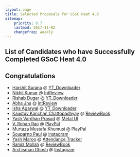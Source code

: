 ```yaml
---
layout: page
title: Selected Proposals for GSoC Heat 4.0
sitemap:
    priority: 0.7
    lastmod: 2017-11-02
    changefreq: weekly
---
```



## **List of Candidates who have Successfully Completed GSoC Heat 4.0**


## Congratulations 

* [Harshit Surana](https://docs.google.com/document/d/1mnLn1lTst-NLVpm2mL08m7FaOXQiAncGplnovH6xAp4/edit?usp=sharing) @ [YT_Downloader](https://github.com/lugnitdgp/yt_downloader)
* [Nikhil Kumar](https://docs.google.com/document/d/1DqeHaYHZNTLtfFQqymjbHN8nWg-UTyAAIhgg4EUlFvE/edit?usp=sharing) @ [IntReview](https://github.com/arc9693/IntReview)
* [Rishab Dugar](https://docs.google.com/document/d/1-K-WBFiNcLpGLF872t8zR26C5L_QJWc-vcxpQkUKowk/edit?usp=drivesdk) @ [YT_Downloader](https://github.com/lugnitdgp/yt_downloader)
* [Abha Jha](https://docs.google.com/document/d/1OAvclGcZG4Cr8r36f26O3CCOrD3deI6bqNHePkwsk_c/edit?usp=drivesdk) @ [IntReview](https://github.com/arc9693/IntReview)
* [Isha Agarwal](https://docs.google.com/document/d/1Y8BG8iAyH122kez1DqY3H3aW4MvUZ4KX5qo5mXx2mYk/edit?usp=drivesdk) @ [YT_Downloader](https://github.com/lugnitdgp/yt_downloader)
* [Kaustuv Kanchan Chattopadhyay](https://docs.google.com/document/d/1IVB8u6aA8kxgBv9xIkxGMFSyuZFF_ptQ0DSF-zmtfpI/edit?usp=sharing) @ [ReviewBook](https://github.com/lugnitdgp/ReviewBook)
* [Yash Vardhan Prasad](https://drive.google.com/file/d/1GQKtXXKRtRwtnkUmIyYMDxm3SNpSm6vL/view?usp=drivesdk) @ [Metal UI](https://github.com/lugnitdgp/Metal_UI)
* [V. Rohan Rao](https://docs.google.com/document/d/1DgVdIAvjBh9WDgGIxYQqb4aHhLXa0bnNsa5FlyU-tcc/edit?usp=sharing) @ [PlayPal](https://github.com/lugnitdgp/PlayPal)
* [Murtaza Mustafa Khumusi](https://docs.google.com/document/d/1CfUri-AP54hrK0A8peqbIiUYy2yy6h_HYPUDloBc014/edit?usp=sharing) @ [PlayPal](https://github.com/lugnitdgp/PlayPal)
* [Souparno Paul](https://docs.google.com/document/d/1JkPqThQpizdDKc16pl0BzDcXScCOKEUxlTI6mc3VzMo/edit?usp=sharing) @ [Instagram](https://github.com/lugnitdgp/Instagram)
* [Yash Maroo](https://docs.google.com/document/d/14a8bIygIX2MixOGPakH5csX2jjEJqwwBwPp0IEBswtY/edit#heading=h.91fn1w3bgzpc) @ [Attendance Tracker](https://github.com/lugnitdgp/Attendancetracking)
* [Ramiz Mollah](https://docs.google.com/document/d/1yqYi88z5PiI4MtUu1VtPIALfElJ5Q1wC_s7Mi4Vdh0w/edit?usp=sharing) @ [ReviewBook](https://github.com/lugnitdgp/ReviewBook)
* [Archisman Ghosh](https://docs.google.com/document/d/1rQvNcVVcFUm4QOMlknINQXVSJV7QWVBjAFg3B8Y4g4I/edit?usp=sharing) @ [Instagram](https://github.com/lugnitdgp/Instagram)

